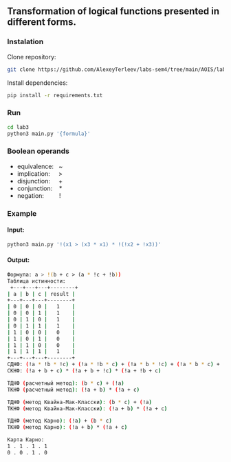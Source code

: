 ## Transformation of logical functions presented in different forms.

### Instalation

Clone repository:
```bash
git clone https://github.com/AlexeyTerleev/labs-sem4/tree/main/AOIS/lab3
```

Install dependencies:
```bash
pip install -r requirements.txt
```

### Run

```bash
cd lab3
python3 main.py '{formula}'
```

### Boolean operands
* equivalence: &nbsp; ~
* implication: &nbsp;&nbsp;&nbsp; >   
* disjunction: &nbsp;&nbsp;&nbsp; +
* conjunction: &nbsp;&nbsp; *
* negation: &nbsp;&nbsp;&nbsp;&nbsp;&nbsp;&nbsp;&nbsp; !

### Example

#### Input:
```bash
python3 main.py '!(x1 > (x3 * x1) * !(!x2 + !x3))'
```
#### Output:
```bash
Формула: a > !(b + c > (a * !c + !b))
Таблица истинности:
 +---+---+---+--------+
| a | b | c | result |
+---+---+---+--------+
| 0 | 0 | 0 |   1    |
| 0 | 0 | 1 |   1    |
| 0 | 1 | 0 |   1    |
| 0 | 1 | 1 |   1    |
| 1 | 0 | 0 |   0    |
| 1 | 0 | 1 |   0    |
| 1 | 1 | 0 |   0    |
| 1 | 1 | 1 |   1    |
+---+---+---+--------+
СДНФ: (!a * !b * !c) + (!a * !b * c) + (!a * b * !c) + (!a * b * c) + (a * b * c)
СКНФ: (!a + b + c) * (!a + b + !c) * (!a + !b + c)

ТДНФ (расчетный метод): (b * c) + (!a)
ТКНФ (расчетный метод): (!a + b) * (!a + c)

ТДНФ (метод Квайна-Мак-Класски): (b * c) + (!a)
ТКНФ (метод Квайна-Мак-Класски): (!a + b) * (!a + c)

ТДНФ (метод Карно): (!a) + (b * c)
ТКНФ (метод Карно): (!a + b) * (!a + c)

Карта Карно:
1 . 1 . 1 . 1
0 . 0 . 1 . 0
```
